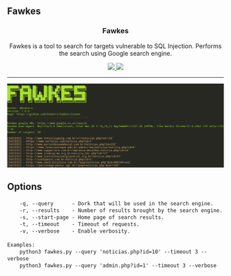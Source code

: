 ## Fawkes

<p align="center">
  <h3 align="center">Fawkes</h3>
  <p align="center">Fawkes is a tool to search for targets vulnerable to SQL Injection. Performs the search using Google search engine.</p>
  <p align="center">
    <a href="https://twitter.com/0xdutra">
      <img src="https://img.shields.io/badge/twitter-@0xdutra-blue.svg">
    </a>
    <a href="https://www.gnu.org/licenses/gpl-3.0">
      <img src="https://img.shields.io/badge/License-GPLv3-blue.svg">
    </a>
  </p>
</p>

<hr>

![logo](./.logo/img.png)

## Options

```
    -q, --query      - Dork that will be used in the search engine.
    -r, --results    - Number of results brought by the search engine.
    -s, --start-page - Home page of search results.
    -t, --timeout    - Timeout of requests.
    -v, --verbose    - Enable verbosity.

Examples:
    python3 fawkes.py --query 'noticias.php?id=10' --timeout 3 --verbose
    python3 fawkes.py --query 'admin.php?id=1' --timeout 3 --verbose
```
